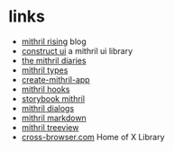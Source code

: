 # links

- [mithril rising](https://mike-ward.net/2018/05/09/mithril-rising/) blog
- [construct ui](https://github.com/vrimar/construct-ui) a mithril ui library
- [the mithril diaries](https://github.com/pakx/the-mithril-diaries/wiki)
- [mithril types](https://www.npmjs.com/package/@types/mithril)
- [create-mithril-app](https://github.com/highmountaintea/create-mithril-app)
- [mithril hooks](https://github.com/ArthurClemens/mithril-hooks)
- [storybook mithril](https://www.npmjs.com/package/@storybook/mithril)
- [mithril dialogs](https://www.npmjs.com/package/dialogic-mithril)
- [mithril markdown](https://www.npmjs.com/package/mithril-markdown)
- [mithril treeview](https://www.npmjs.com/package/mithril-tree-component)
- [cross-browser.com](https://www.cross-browser.com) Home of X Library



